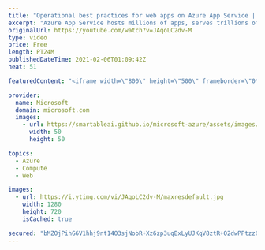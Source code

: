 ```yaml
---
title: "Operational best practices for web apps on Azure App Service | Azure Friday"
excerpt: "Azure App Service hosts millions of apps, serves trillions of requests per day, and has an SLA of 99.95%. But what should you do when your app has issues in production? Byron Tardif joins Scott Hanselman to discuss some operational best practices for running your web apps on Azure App Service.  0:00"
originalUrl: https://youtube.com/watch?v=JAqoLC2dv-M
type: video
price: Free
length: PT24M
publishedDateTime: 2021-02-06T01:09:42Z
heat: 51

featuredContent: "<iframe width=\"800\" height=\"500\" frameborder=\"0\" src=\"https://www.youtube.com/embed/JAqoLC2dv-M\" allow=\"accelerometer; autoplay; encrypted-media; gyroscope; picture-in-picture\" allowfullscreen></iframe>"

provider:
  name: Microsoft
  domain: microsoft.com
  images:
    - url: https://smartableai.github.io/microsoft-azure/assets/images/organizations/microsoft.com-50x50.jpg
      width: 50
      height: 50

topics:
  - Azure
  - Compute
  - Web

images:
  - url: https://i.ytimg.com/vi/JAqoLC2dv-M/maxresdefault.jpg
    width: 1280
    height: 720
    isCached: true

secured: "bMZOjPihG6V1hhj9nt14O3sjNobR+Xz6zp3uqBxLyUJKqV8ztR+O2dwPPtzz07iSlaGwfvGWUuvI7F+bJ0mDh6teqegRAhNbXV6Vp1fliFuvhp4BTCBemDfcIBB1nCVO7pATKUIqHGwROaXuiaSwbKMDNSJMzU9A0EWAmTlcPWGooyB6xzIj/h5Vscn8zKLym+dssYCWu2J21eyotB6Xg4fxAKzGAJO1FIcMXLvJOguLZgZsPvhkewpB9bCCf15H/sQTKf/BxR+EAslpeWiqzXyNClGnQGPWLvLOzQgTa7PVnj3iWj0iPDOi1Kxf4Wmhtm4yg5ZMVvzxj4LtidxXwIFQJGStJa4N7lmdQ3sweY5iXkUyQIi8FNhkElDYZsig3pLD4i3f8++3XRTPRaGBpiJKGxcO5Lw02o9Kl5pIZ0o=;e1w0J3xZCp7SlC0Vxh2W3Q=="
---
```


